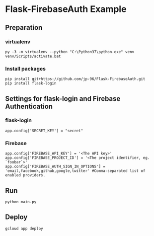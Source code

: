 # Flask-FirebaseAuth Example

## Preparation

### virtualenv

```
py -3 -m virtualenv --python "C:\Python37\python.exe" venv
venv/Scripts/activate.bat
```

### Install packages

```
pip install git+https://github.com/jp-96/Flask-FirebaseAuth.git
pip install flask-login
```

## Settings for flask-login and Firebase Authentication

### flask-login

```
app.config['SECRET_KEY'] = "secret"
```

### Firebase

```
app.config['FIREBASE_API_KEY'] = '<The API key>'
app.config['FIREBASE_PROJECT_ID'] = '<The project identifier, eg. `foobar`>'
app.config['FIREBASE_AUTH_SIGN_IN_OPTIONS'] = 'email,facebook,github,google,twitter' #Comma-separated list of enabled providers.
```

## Run

```
python main.py
```

## Deploy

```
gcloud app deploy
```